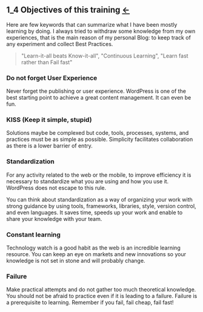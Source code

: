##  1_4 Objectives of this training <a href="README.md">&#8592;</a><br>


Here are few keywords that can summarize what I have been mostly learning by doing. I always tried to withdraw some knowledge from my own experiences, that is the main reason of my personal Blog: to keep track of any experiment and collect Best Practices.

> "Learn-it-all beats Know-it-all", "Continuous Learning", "Learn fast rather than Fail fast"

### Do not forget User Experience
Never forget the publishing or user experience. WordPress is one of the best starting point to achieve a great content management. It can even be fun.

### KISS (Keep it simple, stupid)
Solutions maybe be complexed but code, tools, processes, systems, and practices must be as simple as possible. Simplicity facilitates collaboration as there is a lower barrier of entry. 

### Standardization
For any activity related to the web or the mobile, to improve efficiency it is necessary to standardize what you are using and how you use it. WordPress does not escape to this rule.

You can think about standardization as a way of organizing your work with strong guidance by using tools, frameworks, libraries, style, version control, and even languages. It saves time, speeds up your work and enable to share your knowledge with your team.

### Constant learning
Technology watch is a good habit as the web is an incredible learning resource. You can keep an eye on markets and new innovations so your knowledge is not set in stone and will probably change.

### Failure
Make practical attempts and do not gather too much theoretical knowledge. You should not be afraid to practice even if it is leading to a failure. Failure is a prerequisite to learning. Remember if you fail, fail cheap, fail fast!



